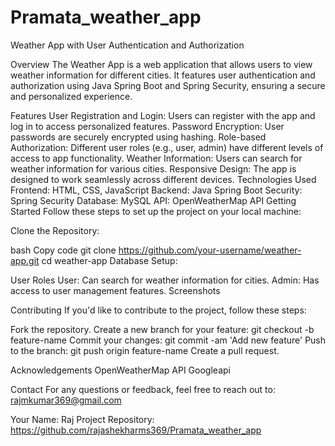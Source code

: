 # Pramata_weather_app

Weather App with User Authentication and Authorization



Overview
The Weather App is a web application that allows users to view weather information for different cities. It features user authentication and authorization using Java Spring Boot and Spring Security, ensuring a secure and personalized experience.

Features
User Registration and Login: Users can register with the app and log in to access personalized features.
Password Encryption: User passwords are securely encrypted using hashing.
Role-based Authorization: Different user roles (e.g., user, admin) have different levels of access to app functionality.
Weather Information: Users can search for weather information for various cities.
Responsive Design: The app is designed to work seamlessly across different devices.
Technologies Used
Frontend: HTML, CSS, JavaScript
Backend: Java Spring Boot
Security: Spring Security
Database: MySQL
API: OpenWeatherMap API
Getting Started
Follow these steps to set up the project on your local machine:

Clone the Repository:

bash
Copy code
git clone https://github.com/your-username/weather-app.git
cd weather-app
Database Setup:

User Roles
User: Can search for weather information for cities.
Admin: Has access to user management features.
Screenshots

Contributing
If you'd like to contribute to the project, follow these steps:

Fork the repository.
Create a new branch for your feature: git checkout -b feature-name
Commit your changes: git commit -am 'Add new feature'
Push to the branch: git push origin feature-name
Create a pull request.

Acknowledgements
OpenWeatherMap API
Googleapi

Contact
For any questions or feedback, feel free to reach out to: rajmkumar369@gmail.com

Your Name: Raj
Project Repository: https://github.com/rajashekharms369/Pramata_weather_app
